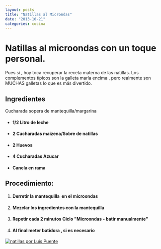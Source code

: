 ```yaml
---
layout: posts
title: "Natillas al Microndas"
date: "2013-10-21"
categories: cocina
---
```


# Natillas al microondas con un toque personal.

Pues si , hoy toca recuperar la receta materna de las natillas. Los complementos típicos son la galleta maría encima , pero realmente son MUCHAS galletas lo que es más divertido.

## Ingredientes

Cucharada sopera de mantequilla/margarina

- #### 1/2 Litro de leche
    
- #### 2 Cucharadas maizena/Sobre de natillas
    
- #### 2 Huevos
    
- #### 4 Cucharadas Azucar
    
- #### Canela en rama
    

## Procedimiento:

1. #### Derretir la mantequilla  en el microondas
    
2. #### Mezclar los ingredientes con la mantequilla
    
3. #### Repetir cada 2 minutos Ciclo "Microondas - batir manualmente"
    
4. #### Al final meter batidora , si es necesario
    

[![natillas por Luis Puente](images/10341436495_4088dba47d_z.jpg)](https://www.flickr.com/photos/12949201@N08/10341436495/ "natillas por Luis Puente")
